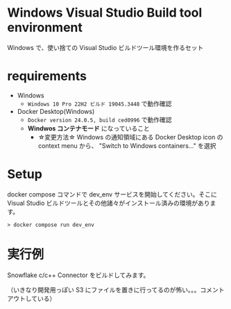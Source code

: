 # Windows Visual Studio Build tool environment

Windows で、使い捨ての Visual Studio ビルドツール環境を作るセット

# requirements
- Windows
    - `Windows 10 Pro 22H2 ビルド 19045.3448` で動作確認
- Docker Desktop(Windows)
    - `Docker version 24.0.5, build ced0996` で動作確認
    - **Windwos コンテナモード** になっていること
        - ☆変更方法☆
          Windows の通知領域にある Docker Desktop icon の context menu から、
          "Switch to Windows containers..." を選択

# Setup

docker compose コマンドで dev_env サービスを開始してください。そこに Visual Studio ビルドツールとその他諸々がインストール済みの環境があります。

```
> docker compose run dev_env
```

# 実行例

Snowflake c/c++ Connector をビルドしてみます。

（いきなり開発用っぽい S3 にファイルを置きに行ってるのが怖い。。。コメントアウトしている）

